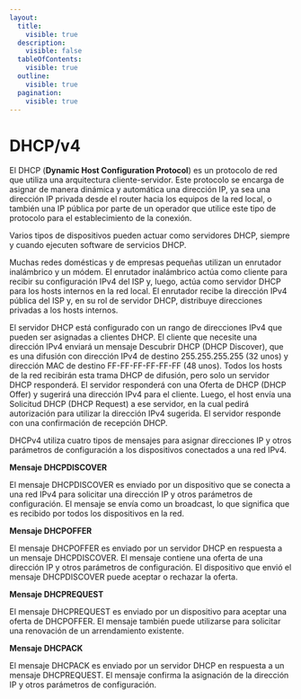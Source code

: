 ```yaml
---
layout:
  title:
    visible: true
  description:
    visible: false
  tableOfContents:
    visible: true
  outline:
    visible: true
  pagination:
    visible: true
---
```


# DHCP/v4

El DHCP (**Dynamic Host Configuration Protocol**) es un protocolo de red que utiliza una arquitectura cliente-servidor. Este protocolo se encarga de asignar de manera dinámica y automática una dirección IP, ya sea una dirección IP privada desde el router hacia los equipos de la red local, o también una IP pública por parte de un operador que utilice este tipo de protocolo para el establecimiento de la conexión.

Varios tipos de dispositivos pueden actuar como servidores DHCP, siempre y cuando ejecuten software de servicios DHCP.

Muchas redes domésticas y de empresas pequeñas utilizan un enrutador inalámbrico y un módem. El enrutador inalámbrico actúa como cliente para recibir su configuración IPv4 del ISP y, luego, actúa como servidor DHCP para los hosts internos en la red local. El enrutador recibe la dirección IPv4 pública del ISP y, en su rol de servidor DHCP, distribuye direcciones privadas a los hosts internos.

El servidor DHCP está configurado con un rango  de direcciones IPv4 que pueden ser asignadas a clientes DHCP. El cliente que necesite una dirección IPv4 enviará un mensaje Descubrir DHCP (DHCP Discover), que es una difusión con dirección IPv4 de destino 255.255.255.255 (32 unos) y dirección MAC de destino FF-FF-FF-FF-FF-FF (48 unos). Todos los hosts de la red recibirán esta trama DHCP de difusión, pero solo un servidor DHCP responderá. El servidor responderá con una Oferta de DHCP (DHCP Offer) y sugerirá una dirección IPv4 para el cliente. Luego, el host envía una Solicitud DHCP (DHCP Request) a ese servidor, en la cual pedirá autorización para utilizar la dirección IPv4 sugerida. El servidor responde con una confirmación de recepción DHCP.

DHCPv4 utiliza cuatro tipos de mensajes para asignar direcciones IP y otros parámetros de configuración a los dispositivos conectados a una red IPv4.

**Mensaje DHCPDISCOVER**

El mensaje DHCPDISCOVER es enviado por un dispositivo que se conecta a una red IPv4 para solicitar una dirección IP y otros parámetros de configuración. El mensaje se envía como un broadcast, lo que significa que es recibido por todos los dispositivos en la red.

**Mensaje DHCPOFFER**

El mensaje DHCPOFFER es enviado por un servidor DHCP en respuesta a un mensaje DHCPDISCOVER. El mensaje contiene una oferta de una dirección IP y otros parámetros de configuración. El dispositivo que envió el mensaje DHCPDISCOVER puede aceptar o rechazar la oferta.

**Mensaje DHCPREQUEST**

El mensaje DHCPREQUEST es enviado por un dispositivo para aceptar una oferta de DHCPOFFER. El mensaje también puede utilizarse para solicitar una renovación de un arrendamiento existente.

**Mensaje DHCPACK**

El mensaje DHCPACK es enviado por un servidor DHCP en respuesta a un mensaje DHCPREQUEST. El mensaje confirma la asignación de la dirección IP y otros parámetros de configuración.



